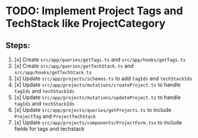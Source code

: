 # TODO: Implement Project Tags and TechStack like ProjectCategory

## Steps:
1. [x] Create `src/app/queries/getTags.ts` and `src/app/hooks/getTags.ts`
2. [x] Create `src/app/queries/getTechStack.ts` and `src/app/hooks/getTechStack.ts`
3. [x] Update `src/app/projects/schemas.ts` to add `tagIds` and `techStackIds`
4. [x] Update `src/app/projects/mutations/createProject.ts` to handle `tagIds` and `techStackIds`
5. [x] Update `src/app/projects/mutations/updateProject.ts` to handle `tagIds` and `techStackIds`
6. [x] Update `src/app/projects/queries/getProjects.ts` to include `ProjectTag` and `ProjectTechStack`
7. [x] Update `src/app/projects/components/ProjectForm.tsx` to include fields for tags and techstack

